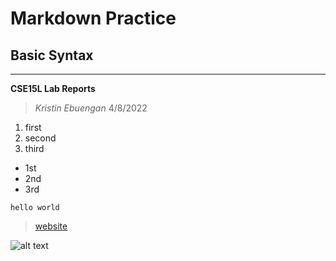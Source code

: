 # Markdown Practice

## Basic Syntax
---
**CSE15L Lab Reports**
>*Kristin Ebuengan*
> 4/8/2022

1. first
2. second
3. third

- 1st
- 2nd
- 3rd

`hello world`

>[website](https://kristinebu.github.io/cse15l-lab-reports/)

![alt text](https://external-content.duckduckgo.com/iu/?u=https%3A%2F%2Fopensanctuary.org%2Fwp-content%2Fuploads%2F2018%2F08%2FOpen-Sanctuary-Project-Goose-Health-Exam.jpg&f=1&nofb=1)
